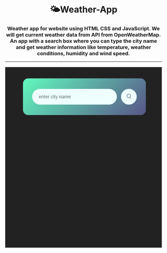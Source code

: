 <h1 align="center"> 🌤️Weather-App

<h3 align="center"> Weather app for website using HTML CSS and JavaScript. We will get current weather data from API from OpenWeatherMap. An app with a search box where you can type the city name and get weather information like temperature, weather conditions, humidity and wind speed.

---

![Weather](Weather.gif)
